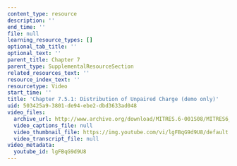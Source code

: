 ```yaml
---
content_type: resource
description: ''
end_time: ''
file: null
learning_resource_types: []
optional_tab_title: ''
optional_text: ''
parent_title: Chapter 7
parent_type: SupplementalResourceSection
related_resources_text: ''
resource_index_text: ''
resourcetype: Video
start_time: ''
title: 'Chapter 7.5.1: Distribution of Unpaired Charge (demo only)'
uid: 503425a9-3801-de94-ebe2-dbd3633ad048
video_files:
  archive_url: http://www.archive.org/download/MITRES.6-001S08/MITRES6_001S08_7-5-1_demo_220k.mp4
  video_captions_file: null
  video_thumbnail_file: https://img.youtube.com/vi/lgFBqG9d9U8/default.jpg
  video_transcript_file: null
video_metadata:
  youtube_id: lgFBqG9d9U8
---
```


